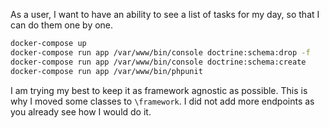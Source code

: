 As a user, I want to have an ability to see a list of tasks for my day, so that I can do them one by one.

```bash
docker-compose up
docker-compose run app /var/www/bin/console doctrine:schema:drop -f
docker-compose run app /var/www/bin/console doctrine:schema:create
docker-compose run app /var/www/bin/phpunit
```

I am trying my best to keep it as framework agnostic as possible. This is why I moved some classes to `\framework`.
I did not add more endpoints as you already see how I would do it.